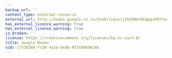 ```yaml
---
backup_url: ''
content_type: external-resource
external_url: http://books.google.co.in/books?id=iJjI6yDNmr8C&pg=PAfrontcover&redir_esc=y#v=onepage&q&f=false
has_external_licence_warning: true
has_external_license_warning: true
is_broken: ''
license: https://creativecommons.org/licenses/by-nc-sa/4.0/
title: Google Books
uid: 1773658d-fc38-4a1b-bedb-8f2f8069626b
---
```

